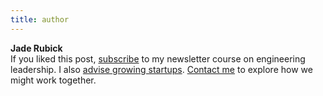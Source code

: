 ```yaml
---
title: author
---
```


**Jade Rubick** \
If you liked this post, [subscribe](/) to my newsletter course on engineering leadership. I also [advise growing startups](/about). [Contact me](/contact) to explore how we might work together. 
